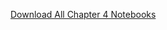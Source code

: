 [Download All Chapter 4 Notebooks](https://download-directory.github.io/?url=https://github.com/coursekata/teaching-materials/tree/main/By%20Chapter%20(ABCD)/Chapter%2004)
